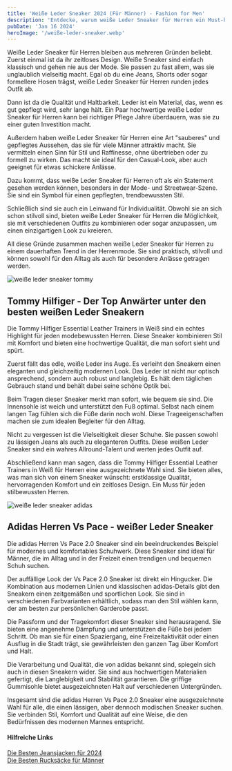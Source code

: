 ```yaml
---
title: 'Weiße Leder Sneaker 2024 (Für Männer) - Fashion for Men'
description: 'Entdecke, warum weiße Leder Sneaker für Herren ein Must-have in deinem Kleiderschrank sind. Erfahre mehr über ihre zeitlose Eleganz und Vielseitigkeit, die jedem deiner Outfits Stil und Klasse verleiht. Ideal für den modernen Mann.'
pubDate: 'Jan 16 2024'
heroImage: '/weiße-leder-sneaker.webp'
---
```


Weiße Leder Sneaker für Herren bleiben aus mehreren Gründen beliebt. Zuerst einmal ist da ihr zeitloses Design. Weiße Sneaker sind einfach klassisch und gehen nie aus der Mode. Sie passen zu fast allem, was sie unglaublich vielseitig macht. Egal ob du eine Jeans, Shorts oder sogar formellere Hosen trägst, weiße Leder Sneaker für Herren runden jedes Outfit ab.

Dann ist da die Qualität und Haltbarkeit. Leder ist ein Material, das, wenn es gut gepflegt wird, sehr lange hält. Ein Paar hochwertige weiße Leder Sneaker für Herren kann bei richtiger Pflege Jahre überdauern, was sie zu einer guten Investition macht.

Außerdem haben weiße Leder Sneaker für Herren eine Art "sauberes" und gepflegtes Aussehen, das sie für viele Männer attraktiv macht. Sie vermitteln einen Sinn für Stil und Raffinesse, ohne übertrieben oder zu formell zu wirken. Das macht sie ideal für den Casual-Look, aber auch geeignet für etwas schickere Anlässe.

Dazu kommt, dass weiße Leder Sneaker für Herren oft als ein Statement gesehen werden können, besonders in der Mode- und Streetwear-Szene. Sie sind ein Symbol für einen gepflegten, trendbewussten Stil.

Schließlich sind sie auch ein Leinwand für Individualität. Obwohl sie an sich schon stilvoll sind, bieten weiße Leder Sneaker für Herren die Möglichkeit, sie mit verschiedenen Outfits zu kombinieren oder sogar anzupassen, um einen einzigartigen Look zu kreieren.

All diese Gründe zusammen machen weiße Leder Sneaker für Herren zu einem dauerhaften Trend in der Herrenmode. Sie sind praktisch, stilvoll und können sowohl für den Alltag als auch für besondere Anlässe getragen werden.


<img src="/weiße-leder-sneaker-tommy.jpg" alt="weiße leder sneaker tommy">

## Tommy Hilfiger - Der Top Anwärter unter den besten weißen Leder Sneakern

Die Tommy Hilfiger Essential Leather Trainers in Weiß sind ein echtes Highlight für jeden modebewussten Herren. Diese Sneaker kombinieren Stil mit Komfort und bieten eine hochwertige Qualität, die man sofort sieht und spürt.

Zuerst fällt das edle, weiße Leder ins Auge. Es verleiht den Sneakern einen eleganten und gleichzeitig modernen Look. Das Leder ist nicht nur optisch ansprechend, sondern auch robust und langlebig. Es hält dem täglichen Gebrauch stand und behält dabei seine schöne Optik bei.

Beim Tragen dieser Sneaker merkt man sofort, wie bequem sie sind. Die Innensohle ist weich und unterstützt den Fuß optimal. Selbst nach einem langen Tag fühlen sich die Füße darin noch wohl. Diese Trageeigenschaften machen sie zum idealen Begleiter für den Alltag.

Nicht zu vergessen ist die Vielseitigkeit dieser Schuhe. Sie passen sowohl zu lässigen Jeans als auch zu eleganteren Outfits. Diese weißen Leder Sneaker sind ein wahres Allround-Talent und werten jedes Outfit auf.

Abschließend kann man sagen, dass die Tommy Hilfiger Essential Leather Trainers in Weiß für Herren eine ausgezeichnete Wahl sind. Sie bieten alles, was man sich von einem Sneaker wünscht: erstklassige Qualität, hervorragenden Komfort und ein zeitloses Design. Ein Muss für jeden stilbewussten Herren.


<img src="/weiße-leder-sneaker-adidas.jpg" alt="weiße leder sneaker adidas">


## Adidas Herren Vs Pace - weißer Leder Sneaker

Die adidas Herren Vs Pace 2.0 Sneaker sind ein beeindruckendes Beispiel für modernes und komfortables Schuhwerk. Diese Sneaker sind ideal für Männer, die im Alltag und in der Freizeit einen trendigen und bequemen Schuh suchen.

Der auffällige Look der Vs Pace 2.0 Sneaker ist direkt ein Hingucker. Die Kombination aus modernen Linien und klassischen adidas-Details gibt den Sneakern einen zeitgemäßen und sportlichen Look. Sie sind in verschiedenen Farbvarianten erhältlich, sodass man den Stil wählen kann, der am besten zur persönlichen Garderobe passt.

Die Passform und der Tragekomfort dieser Sneaker sind herausragend. Sie bieten eine angenehme Dämpfung und unterstützen die Füße bei jedem Schritt. Ob man sie für einen Spaziergang, eine Freizeitaktivität oder einen Ausflug in die Stadt trägt, sie gewährleisten den ganzen Tag über Komfort und Halt.

Die Verarbeitung und Qualität, die von adidas bekannt sind, spiegeln sich auch in diesen Sneakern wider. Sie sind aus hochwertigen Materialien gefertigt, die Langlebigkeit und Stabilität garantieren. Die griffige Gummisohle bietet ausgezeichneten Halt auf verschiedenen Untergründen.

Insgesamt sind die adidas Herren Vs Pace 2.0 Sneaker eine ausgezeichnete Wahl für alle, die einen lässigen, aber dennoch modischen Sneaker suchen. Sie verbinden Stil, Komfort und Qualität auf eine Weise, die den Bedürfnissen des modernen Mannes entspricht.


#### Hilfreiche Links

[Die Besten Jeansjacken für 2024](../besten-jeansjacken)<br>
[Die Besten Rucksäcke für Männer](../beste-rucksaecke-maenner)